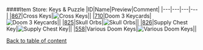 ####Item Store: Keys & Puzzle
|ID|Name|Preview|Comment|
|---|---|---|---|
|[867](https://github.com/alexey-lysiuk/Realm667-AAA-Cache/raw/master/0867.zip)|Cross Keys|![Cross Keys](http://www.realm667.com//images/content/repository/itemstore/CrossKeys.png)||
|[710](https://github.com/alexey-lysiuk/Realm667-AAA-Cache/raw/master/0710.zip)|Doom 3 Keycards|![Doom 3 Keycards](http://www.realm667.com//images/content/repository/itemstore/D3KeyCards.png)||
|[825](https://github.com/alexey-lysiuk/Realm667-AAA-Cache/raw/master/0825.zip)|Skull Orbs|![Skull Orbs](http://www.realm667.com//images/content/repository/itemstore/SkullOrbs.png)||
|[826](https://github.com/alexey-lysiuk/Realm667-AAA-Cache/raw/master/0826.zip)|Supply Chest Key|![Supply Chest Key](http://www.realm667.com//images/content/repository/itemstore/SupplyChestKey.png)||
|[558](https://github.com/alexey-lysiuk/Realm667-AAA-Cache/raw/master/0558.zip)|Various Doom Keys|![Various Doom Keys](http://www.realm667.com//images/content/repository/itemstore/VariousKeys.png)||

[Back to table of content](readme.md)
